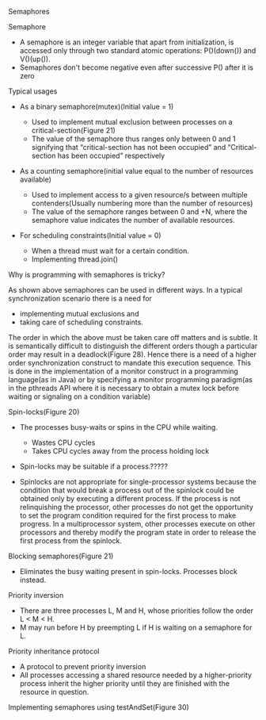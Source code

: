 Semaphores

Semaphore

-   A semaphore is an integer variable that apart from initialization,
    is accessed only through two standard atomic operations: P()(down())
    and V()(up()).
-   Semaphores don't become negative even after successive P() after it
    is zero

Typical usages

-   As a binary semaphore(mutex)(Initial value = 1)

    -   Used to implement mutual exclusion between processes on a
        critical-section(Figure 21)
    -   The value of the semaphore thus ranges only between 0 and 1
        signifying that “critical-section has not been occupied” and
        “Critical-section has been occupied” respectively

-   As a counting semaphore(initial value equal to the number of
    resources available)

    -   Used to implement access to a given resource/s between multiple
        contenders(Usually numbering more than the number of resources)
    -   The value of the semaphore ranges between 0 and +N, where the
        semaphore value indicates the number of available resources.

-   For scheduling constraints(Initial value = 0)

    -   When a thread must wait for a certain condition.
    -   Implementing thread.join()

Why is programming with semaphores is tricky?

As shown above semaphores can be used in different ways. In a typical
synchronization scenario there is a need for

-   implementing mutual exclusions and
-   taking care of scheduling constraints.

The order in which the above must be taken care off matters and is
subtle. It is semantically difficult to distinguish the different orders
though a particular order may result in a deadlock(Figure 28). Hence
there is a need of a higher order synchronization construct to mandate
this execution sequence. This is done in the implementation of a monitor
construct in a programming language(as in Java) or by specifying a
monitor programming paradigm(as in the pthreads API where it is
necessary to obtain a mutex lock before waiting or signaling on a
condition variable)

Spin-locks(Figure 20)

-   The processes busy-waits or spins in the CPU while waiting.

    -   Wastes CPU cycles
    -   Takes CPU cycles away from the process holding lock

-   Spin-locks may be suitable if a process.?????

-   Spinlocks are not appropriate for single-processor systems because
    the condition that would break a process out of the spinlock could
    be obtained only by executing a different process. If the process is
    not relinquishing the processor, other processes do not get the
    opportunity to set the program condition required for the first
    process to make progress. In a multiprocessor system, other
    processes execute on other processors and thereby modify the program
    state in order to release the first process from the spinlock.

Blocking semaphores(Figure 21)

-   Eliminates the busy waiting present in spin-locks. Processes block
    instead.

<span id="anchor"></span>Priority inversion

-   There are three processes L, M and H, whose priorities follow the
    order L \< M \< H.
-   M may run before H by preempting L if H is waiting on a semaphore
    for L.

Priority inheritance protocol

-   A protocol to prevent priority inversion
-   All processes accessing a shared resource needed by a
    higher-priority process inherit the higher priority until they are
    finished with the resource in question.

Implementing semaphores using testAndSet(Figure 30)
